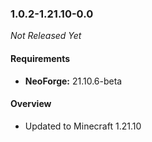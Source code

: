 ### 1.0.2-1.21.10-0.0

_Not Released Yet_

#### Requirements
- **NeoForge:** 21.10.6-beta

#### Overview

- Updated to Minecraft 1.21.10